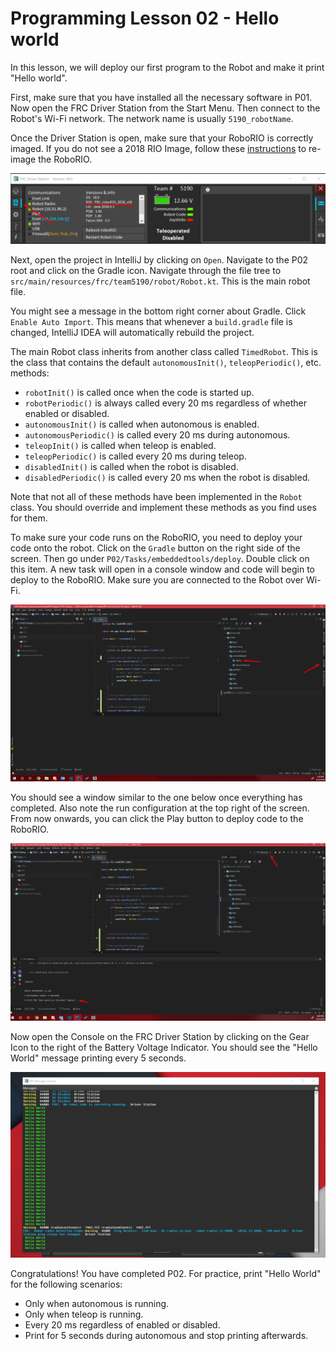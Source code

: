 # Programming Lesson 02 - Hello world

In this lesson, we will deploy our first program to the Robot and make it print "Hello world".

First, make sure that you have installed all the necessary software in P01. Now open the FRC Driver Station from the Start Menu. Then connect to the Robot's Wi-Fi network. The network name is usually `5190_robotName`.

Once the Driver Station is open, make sure that your RoboRIO is correctly imaged. If you do not see a 2018 RIO Image, follow these [instructions](https://wpilib.screenstepslive.com/s/currentCS/m/getting_started/l/144984-imaging-your-roborio) to re-image the RoboRIO.

![DS](images/ds.png?raw=true "DS")

Next, open the project in IntelliJ by clicking on `Open`. Navigate to the P02 root and click on the Gradle icon. Navigate through the file tree to `src/main/resources/frc/team5190/robot/Robot.kt`. This is the main robot file.

You might see a message in the bottom right corner about Gradle. Click `Enable Auto Import`. This means that whenever a `build.gradle` file is changed, IntelliJ IDEA will automatically rebuild the project.

The main Robot class inherits from another class called `TimedRobot`. This is the class that contains the default `autonomousInit()`, `teleopPeriodic()`, etc.  methods:

* `robotInit()` is called once when the code is started up.
* `robotPeriodic()` is always called every 20 ms regardless of whether enabled or disabled.
* `autonomousInit()` is called when autonomous is enabled.
* `autonomousPeriodic()` is called every 20 ms during autonomous.
* `teleopInit()` is called when teleop is enabled.
* `teleopPeriodic()` is called every 20 ms during teleop.
* `disabledInit()` is called when the robot is disabled.
* `disabledPeriodic()` is called every 20 ms when the robot is disabled.

Note that not all of these methods have been implemented in the `Robot` class. You should override and implement these methods as you find uses for them.

To make sure your code runs on the RoboRIO, you need to deploy your code onto the robot. Click on the `Gradle` button on the right side of the screen. Then go under `P02/Tasks/embeddedtools/deploy`. Double click on this item. A new task will open in a console window and code will begin to deploy to the RoboRIO. Make sure you are connected to the Robot over Wi-Fi.

![IntelliJ](images/idea1.png?raw=true "IntelliJ")

You should see a window similar to the one below once everything has completed. Also note the run configuration at the top right of the screen. From now onwards, you can click the Play button to deploy code to the RoboRIO.

![IntelliJ](images/idea2.png?raw=true "IntelliJ")

Now open the Console on the FRC Driver Station by clicking on the Gear Icon to the right of the Battery Voltage Indicator. You should see the "Hello World" message printing every 5 seconds.

![Console](images/console.png?raw=true "Console")

Congratulations! You have completed P02. For practice, print "Hello World" for the following scenarios:

* Only when autonomous is running.
* Only when teleop is running.
* Every 20 ms regardless of enabled or disabled.
* Print for 5 seconds during autonomous and stop printing afterwards.
